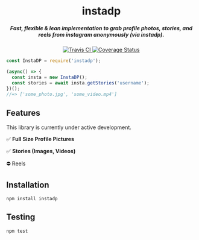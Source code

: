 <h1 align="center">instadp</h1>
<h5 align="center">Fast, flexible & lean implementation to grab profile photos, stories, and reels from instagram <i>anonymously</i> (via instadp).</h5>
<div align="center">
  <a href="http://travis-ci.org/cameronh/instadp">
    <img src="https://travis-ci.org/cameronh/instadp.svg?branch=master" alt="Travis CI" />
  </a>
  <a href='https://coveralls.io/github/cameronh/instadp?branch=master'>
    <img src='https://coveralls.io/repos/github/cameronh/instadp/badge.svg?branch=master' alt='Coverage Status' />
  </a>
</div>


```js
const InstaDP = require('instadp');

(async() => {
  const insta = new InstaDP();
  const stories = await insta.getStories('username');
})();
//=> ['some_photo.jpg', 'some_video.mp4']
```

## Features

This library is currently under active development.

✅ <b>Full Size Profile Pictures</b>

✅ <b>Stories (Images, Videos)</b>

⛔️ Reels


## Installation
`npm install instadp`

## Testing
`npm test`